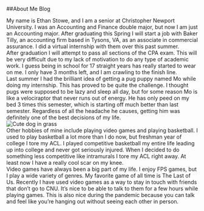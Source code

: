 ##About Me Blog  

My name is Ethan Stowe, and I am a senior at Christopher Newport University. I was an Accounting and Finance double major, but now I am just an Accounting major. After graduating this Spring I will start a job with Baker Tilly, an accounting firm based in Tysons, VA, as an associate in commercial assurance. I did a virtual internship with them over this past summer.  
After graduation I will attempt to pass all sections of the CPA exam. This will be very difficult due to my lack of motivation to do any type of academic work. I guess being in school for 17 straight years has really started to wear on me. I only have 3 months left, and I am crawling to the finish line.  
Last summer I had the brilliant idea of getting a pug puppy named Mo while doing my internship. This has proved to be quite the challenge. I thought pugs were supposed to be lazy and sleep all day, but for some reason Mo is like a velociraptor that never runs out of energy. He has only peed on my bed 3 times this semester, which is starting off much better than last semester. Regardless of all the headache he causes, getting him was definitely one of the best decisions of my life.  
![Cute dog in grass](https://ethanstowe.github.io/Ethan-Stowe-CNU/images/moingrass.jpg)  
Other hobbies of mine include playing video games and playing basketball. I used to play basketball a lot more than I do now, but freshman year of college I tore my ACL. I played competitive basketball my entire life leading up into college and never got seriously injured. When I decided to do something less competitive like intramurals I tore my ACL right away. At least now I have a really cool scar on my knee.   
Video games have always been a big part of my life. I enjoy FPS games, but I play a wide variety of genres. My favorite game of all time is The Last of Us. Recently I have used video games as a way to stay in touch with friends that don’t go to CNU. It’s nice to be able to talk to them for a few hours while playing games. This is also nice during the pandemic because you can talk and feel like you’re hanging out without seeing each other in person. 
